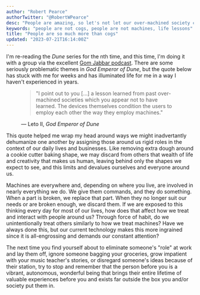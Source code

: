 ```yaml
---
author: "Robert Pearce"
authorTwitter: "@RobertWPearce"
desc: "People are amazing, so let's not let our over-machined society cause us to treat them like machines."
keywords: "people are not cogs, people are not machines, life lessons"
title: "People are so much more than cogs"
updated: "2023-07-21T16:14:00Z"
---
```


I'm re-reading the _Dune_ series for the nth time, and this time, I'm doing it
with a group via the excellent [Gom Jabbar
podcast](https://www.loreparty.com/show/gom-jabbar/). There are some seriously
problematic themes in <i>God Emperor of Dune</i>, but the quote below has stuck with me
for weeks and has illuminated life for me in a way I haven't experienced in
years.

<figure>
  <blockquote>
    "I point out to you […] a lesson learned from past over-machined societies
    which you appear not to have learned. The devices themselves condition the
    users to employ each other the way they employ machines."
  </blockquote>
  <figcaption>
    — Leto II, <cite>God Emperor of Dune</cite>
  </figcaption>
</figure>

This quote helped me wrap my head around ways we might inadvertantly dehumanize
one another by assigning those around us rigid roles in the context of our daily
lives and businesses. Like removing extra dough around a cookie cutter baking
shape, we may discard from others that wealth of life and creativity that makes
us human, leaving behind only the shapes we expect to see, and this limits and
devalues ourselves and everyone around us.

Machines are everywhere and, depending on where you live, are involved in nearly
everything we do. We give them commands, and they do something. When a part is
broken, we replace that part. When they no longer suit our needs or are broken
enough, we discard them. If we are exposed to this thinking every day for most
of our lives, how does that affect how we treat and interact with people around
us? Through force of habit, do we unintentionally treat others similarly to how
we treat machines? Have we always done this, but our current technology makes
this more ingrained since it is all-engrossing and demands our constant
attention?

The next time you find yourself about to eliminate someone's "role" at work and
lay them off, ignore someone bagging your groceries, grow impatient with your
music teacher's stories, or disregard someone's ideas because of their station,
try to stop and remember that the person before you is a vibrant, autonomous,
wonderful being that brings their entire lifetime of valuable experiences before
you and exists far outside the box you and/or society put them in.
